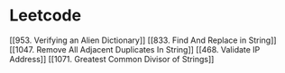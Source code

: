 
# Leetcode 

[[953. Verifying an Alien Dictionary]]
[[833. Find And Replace in String]]
[[1047. Remove All Adjacent Duplicates In String]]
[[468. Validate IP Address]]
[[1071. Greatest Common Divisor of Strings]]

